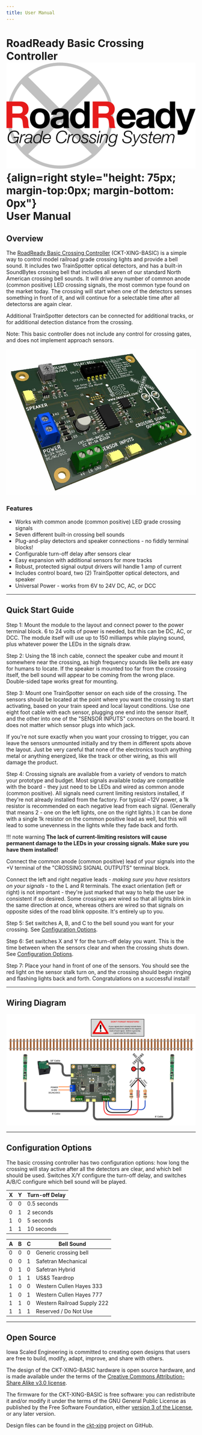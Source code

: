 ```yaml
---
title: User Manual
---
```

# RoadReady Basic Crossing Controller ![](img/roadready-logo.png){align=right style="height: 75px; margin-top:0px; margin-bottom: 0px"}<br>User Manual

## Overview

The [RoadReady Basic Crossing Controller](https://www.iascaled.com/store/CKT-XING-BASIC) (CKT-XING-BASIC) is a simple way to control model railroad grade crossing lights and provide a bell
sound.  It includes two TrainSpotter optical detectors, and has a built-in SoundBytes crossing bell that includes all seven of our standard North American crossing bell sounds.  It will drive any number of common anode (common positive) LED crossing signals, the most common type found on the market today.  The crossing will start when one of the detectors senses something in front of it, and will continue for a selectable time after all detectorss are again clear.

Additional TrainSpotter detectors can be connected for additional tracks, or for additional detection distance from the crossing.

Note:  This basic controller does not include any control for crossing gates, and does not implement approach sensors.

![](img/ckt-xing-basic.jpg)

### Features

* Works with common anode (common positive) LED grade crossing signals
* Seven different built-in crossing bell sounds
* Plug-and-play detectors and speaker connections - no fiddly terminal blocks!
* Configurable turn-off delay after sensors clear
* Easy expansion with additional sensors for more tracks
* Robust, protected signal output drivers will handle 1 amp of current
* Includes control board, two (2) TrainSpotter optical detectors, and speaker
* Universal Power - works from 6V to 24V DC, AC, or DCC

---

## Quick Start Guide

Step 1: Mount the module to the layout and connect power to the power terminal block.  6 to 24 volts of power is needed, but this can be DC, AC, or DCC.  The module itself will use up to 150 milliamps while playing sound, plus whatever power the LEDs in the signals draw.

Step 2: Using the 18 inch cable, connect the speaker cube and mount it somewhere near the crossing, as high frequency sounds like bells are easy for humans to locate.  If the speaker is mounted too far from the crossing itself, the bell sound will appear to be coming from the wrong place.  Double-sided tape works great for mounting.  

Step 3: Mount one TrainSpotter sensor on each side of the crossing.  The sensors should be located at the point where you want the crossing to start activating, based on your train speed and local layout conditions.  Use one eight foot cable with each sensor, plugging one end into the sensor itself, and the other into one of the "SENSOR INPUTS" connectors on the board.  It does not matter which sensor plugs into which jack.  

If you're not sure exactly when you want your crossing to trigger, you can leave the sensors unmounted initially and try them in different spots above the layout.  Just be very careful that none of the electronics touch anything metal or anything energized, like the track or other wiring, as this will damage the product.

Step 4: Crossing signals are available from a variety of vendors to match your prototype and budget.  Most signals available today are compatible with the board - they just need to be LEDs and wired as common anode (common positive).   All signals need current limiting resistors installed, if they're not already installed from the factory.  For typical ~12V power, a 1k resistor is recommended on each negative lead from each signal.  (Generally that means 2 - one on the left lights, one on the right lights.)  It can be done with a single 1k resistor on the common positive lead as well, but this will lead to some unevenness in the lights while they fade back and forth.

!!! note warning
    **The lack of current-limiting resistors will cause permanent damage to the LEDs in your crossing signals.  Make sure you have them installed!**

Connect the common anode (common positive) lead of your signals into the +V terminal of the "CROSSING SIGNAL OUTPUTS" terminal block.

Connect the left and right negative leads - *making sure you have resistors on your signals* - to the L and R terminals.  The exact orientation (left or right) is not important - they're just marked that way to help the user be consistent if so desired.  Some crossings are wired so that all lights blink in the same direction at once, whereas others are wired so that signals on opposite sides of the road blink opposite.  It's entirely up to you.

Step 5: Set switches A, B, and C to the bell sound you want for your crossing.  See [Configuration Options](#configuration-options).

Step 6: Set switches X and Y for the turn-off delay you want.  This is the time between when the sensors clear and when the crossing shuts down.  See [Configuration Options](#configuration-options).

Step 7: Place your hand in front of one of the sensors.  You should see the red light on the sensor stalk turn on, and the crossing should begin ringing and flashing lights back and forth.  Congratulations on a successful install!

---

## Wiring Diagram

[![](img/ckt-xing-basic-diagram.png)](img/ckt-xing-basic-diagram.png)

---

## Configuration Options

The basic crossing controller has two configuration options:  how long the crossing will stay active after all the detectors are clear, and which bell should be used.  Switches X/Y configure the turn-off delay, and switches A/B/C configure which bell sound will be played.

| X | Y | Turn-off Delay |
|---|---|----------------|
| 0 | 0 | 0.5 seconds | 
| 0 | 1 | 2 seconds | 
| 1 | 0 | 5 seconds | 
| 1 | 1 | 10 seconds | 

| A | B | C | Bell Sound |
|---|---|---|----------------|
| 0 | 0 | 0 | Generic crossing bell | 
| 0 | 0 | 1 | Safetran Mechanical | 
| 0 | 1 | 0 | Safetran Hybrid | 
| 0 | 1 | 1 | US&S Teardrop | 
| 1 | 0 | 0 | Western Cullen Hayes 333 | 
| 1 | 0 | 1 | Western Cullen Hayes 777 | 
| 1 | 1 | 0 | Western Railroad Supply 222 | 
| 1 | 1 | 1 | Reserved / Do Not Use | 


---


## Open Source 

Iowa Scaled Engineering is committed to creating open designs that users are free to build, modify,
adapt, improve, and share with others.  

The design of the CKT-XING-BASIC hardware is open source hardware, and is made available under the
terms of the [Creative Commons Attribution-Share Alike v3.0 license](http://creativecommons.org/licenses/by-sa/3.0/).

The firmware for the CKT-XING-BASIC is free software: you can redistribute it and/or modify it under the terms of the GNU General Public License as published by the Free Software Foundation, either [version 3 of the  License](https://www.gnu.org/licenses/gpl.html), or any later version.

Design files can be found in the [ckt-xing](https://github.com/IowaScaledEngineering/ckt-xing) project on GitHub.

